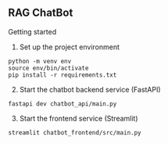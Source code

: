 ## RAG ChatBot

Getting started
1. Set up the project environment

```
python -m venv env
source env/bin/activate
pip install -r requirements.txt
```

2. Start the chatbot backend service (FastAPI)

```
fastapi dev chatbot_api/main.py
```

3. Start the frontend service (Streamlit)

```
streamlit chatbot_frontend/src/main.py
```